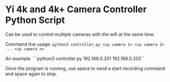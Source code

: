 # Yi 4k and 4k+ Camera Controller Python Script

Can be used to control multiple cameras with the wifi at the same time.

Command line usage: ```python3 controller.py <ip camera 1> <ip camera 2> ... <ip camera n>```

An example: ```python3 controller.py 192.168.0.201 192.168.0.202``

Once the program is running, use space to send a start recording command and space again to stop.
